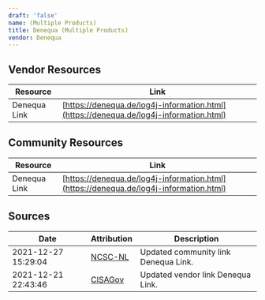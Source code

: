 ```yaml
---
draft: 'false'
name: (Multiple Products)
title: Denequa (Multiple Products)
vendor: Denequa
---
```


## Vendor Resources
| Resource | Link |
| --- | --- |
| Denequa Link | [https://denequa.de/log4j-information.html](https://denequa.de/log4j-information.html) |

## Community Resources
| Resource | Link |
| --- | --- |
| Denequa Link | [https://denequa.de/log4j-information.html](https://denequa.de/log4j-information.html) |


## Sources
| Date | Attribution | Description |
| --- | --- | --- |
| 2021-12-27 15:29:04 | [NCSC-NL](https://github.com/NCSC-NL/log4shell/blob/main/software/README.md) | Updated community link Denequa Link.  |
| 2021-12-21 22:43:46 | [CISAGov](https://raw.githubusercontent.com/cisagov/log4j-affected-db/develop/README.md) | Updated vendor link Denequa Link.  |
